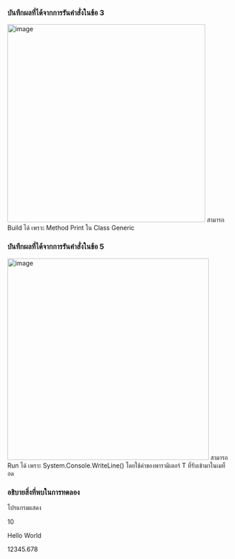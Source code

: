 ### บันทึกผลที่ได้จากการรันคำสั่งในข้อ 3
<img width="447" alt="image" src="https://github.com/VisawaPRO/03376836-OOP-2566-Lab-14/assets/144195555/c24108fc-6f98-48eb-a318-01d6c28ffe72">
สามารถ Build ได้ เพราะ Method Print ใน Class Generic

### บันทึกผลที่ได้จากการรันคำสั่งในข้อ 5
<img width="455" alt="image" src="https://github.com/VisawaPRO/03376836-OOP-2566-Lab-14/assets/144195555/502b8fd6-4969-4ae0-9284-ac116e51e78a">
สามารถ Run ได้ เพราะ System.Console.WriteLine() โดยใช้ค่าของพารามิเตอร์ T ที่รับเข้ามาในเมท็อด

### อธิบายสิ่งที่พบในการทดลอง
โปรแกรมแสดง

10

Hello World

12345.678


